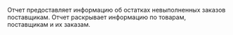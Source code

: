 ﻿Отчет предоставляет информацию об остатках невыполненных заказов поставщикам. Отчет раскрывает информацию по товарам, поставщикам и их заказам.
